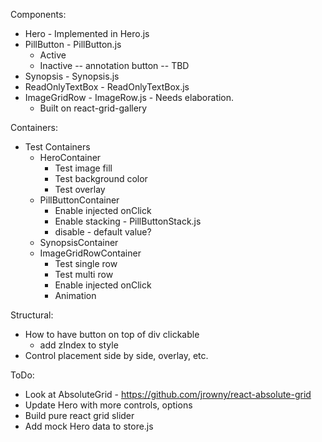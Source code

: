 Components:
* Hero - Implemented in Hero.js
* PillButton - PillButton.js
  * Active
  * Inactive -- annotation button -- TBD
* Synopsis - Synopsis.js
* ReadOnlyTextBox - ReadOnlyTextBox.js
* ImageGridRow - ImageRow.js - Needs elaboration.
  * Built on react-grid-gallery

Containers:
* Test Containers
  * HeroContainer
    * Test image fill
    * Test background color
    * Test overlay
  * PillButtonContainer
    * Enable injected onClick
    * Enable stacking - PillButtonStack.js
    * disable - default value?
  * SynopsisContainer
  * ImageGridRowContainer
    * Test single row
    * Test multi row
    * Enable injected onClick
    * Animation
    
Structural:
* How to have button on top of div clickable
  * add zIndex to style
* Control placement side by side, overlay, etc.

ToDo:
* Look at AbsoluteGrid - https://github.com/jrowny/react-absolute-grid
* Update Hero with more controls, options
* Build pure react grid slider
* Add mock Hero data to store.js